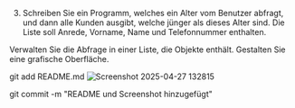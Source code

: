 3. Schreiben Sie ein Programm, welches ein Alter vom Benutzer abfragt, und dann alle Kunden ausgibt, welche jünger als dieses Alter sind. Die Liste soll Anrede, Vorname, Name und Telefonnummer enthalten. 

Verwalten Sie die Abfrage in einer Liste, die Objekte enthält. Gestalten Sie eine grafische Oberfläche. 

git add README.md ![Screenshot 2025-04-27 132815](https://github.com/user-attachments/assets/39b7670a-61f8-4508-852b-39526876ea46)

git commit -m "README und Screenshot hinzugefügt"
